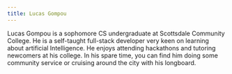 ```yaml
---
title: Lucas Gompou
---
```

Lucas Gompou is a sophomore CS undergraduate at Scottsdale Community College. He is a self-taught full-stack developer very keen on learning about artificial Intelligence. He enjoys attending hackathons and tutoring newcomers at his college. In his spare time,  you can find him doing some community service or cruising around the city with his longboard.
